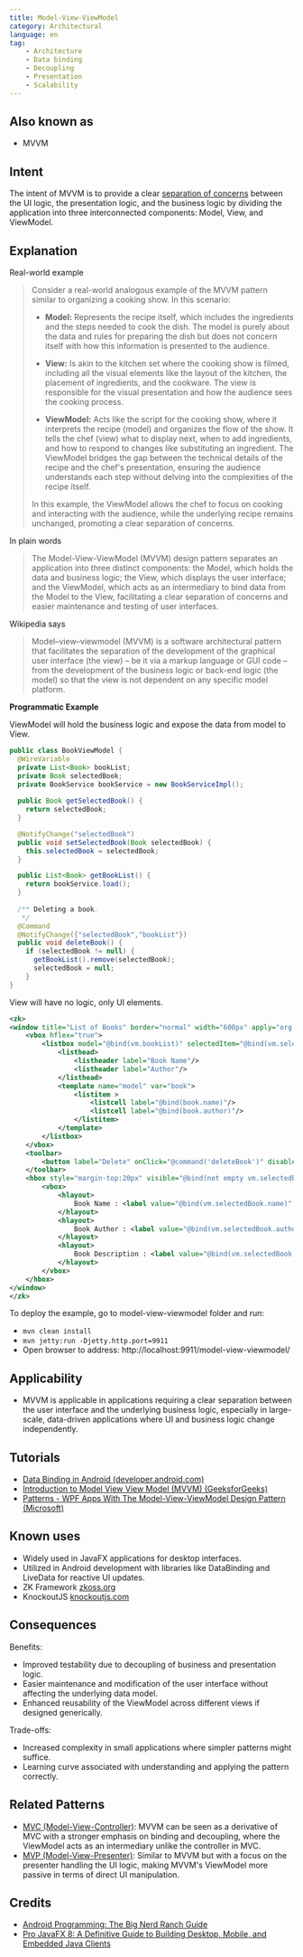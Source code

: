```yaml
---
title: Model-View-ViewModel
category: Architectural
language: en
tag:
    - Architecture
    - Data binding
    - Decoupling
    - Presentation
    - Scalability
---
```


## Also known as

* MVVM

## Intent

The intent of MVVM is to provide a clear [separation of concerns](https://java-design-patterns.com/principles/#separation-of-concerns) between the UI logic, the presentation logic, and the business logic by dividing the application into three interconnected components: Model, View, and ViewModel.

## Explanation

Real-world example

> Consider a real-world analogous example of the MVVM pattern similar to organizing a cooking show. In this scenario:
>
> - **Model:** Represents the recipe itself, which includes the ingredients and the steps needed to cook the dish. The model is purely about the data and rules for preparing the dish but does not concern itself with how this information is presented to the audience.
>
> - **View:** Is akin to the kitchen set where the cooking show is filmed, including all the visual elements like the layout of the kitchen, the placement of ingredients, and the cookware. The view is responsible for the visual presentation and how the audience sees the cooking process.
>
> - **ViewModel:** Acts like the script for the cooking show, where it interprets the recipe (model) and organizes the flow of the show. It tells the chef (view) what to display next, when to add ingredients, and how to respond to changes like substituting an ingredient. The ViewModel bridges the gap between the technical details of the recipe and the chef's presentation, ensuring the audience understands each step without delving into the complexities of the recipe itself.
>
> In this example, the ViewModel allows the chef to focus on cooking and interacting with the audience, while the underlying recipe remains unchanged, promoting a clear separation of concerns.

In plain words

> The Model-View-ViewModel (MVVM) design pattern separates an application into three distinct components: the Model, which holds the data and business logic; the View, which displays the user interface; and the ViewModel, which acts as an intermediary to bind data from the Model to the View, facilitating a clear separation of concerns and easier maintenance and testing of user interfaces.

Wikipedia says

> Model–view–viewmodel (MVVM) is a software architectural pattern that facilitates the separation of the development of the graphical user interface (the view) – be it via a markup language or GUI code – from the development of the business logic or back-end logic (the model) so that the view is not dependent on any specific model platform. 

**Programmatic Example**


ViewModel will hold the business logic and expose the data from model to View.

```java
public class BookViewModel {
  @WireVariable
  private List<Book> bookList;
  private Book selectedBook;
  private BookService bookService = new BookServiceImpl();
  
  public Book getSelectedBook() {
    return selectedBook;
  }

  @NotifyChange("selectedBook")
  public void setSelectedBook(Book selectedBook) {
    this.selectedBook = selectedBook;
  }

  public List<Book> getBookList() {
    return bookService.load();
  }
  
  /** Deleting a book.
   */
  @Command
  @NotifyChange({"selectedBook","bookList"})
  public void deleteBook() {
    if (selectedBook != null) {
      getBookList().remove(selectedBook);
      selectedBook = null;
    }
}
```

View will have no logic, only UI elements.

```xml
<zk>
<window title="List of Books" border="normal" width="600px" apply="org.zkoss.bind.BindComposer" viewModel="@id('vm') @init('com.iluwatar.model.view.viewmodel.BookViewModel')">
    <vbox hflex="true">
        <listbox model="@bind(vm.bookList)" selectedItem="@bind(vm.selectedBook)" height="400px" mold="paging">
            <listhead>
                <listheader label="Book Name"/>
                <listheader label="Author"/>               
            </listhead>
            <template name="model" var="book">
                <listitem >
                    <listcell label="@bind(book.name)"/>
                    <listcell label="@bind(book.author)"/>
                </listitem>
            </template>
        </listbox>
    </vbox>
    <toolbar>
        <button label="Delete" onClick="@command('deleteBook')" disabled="@load(empty vm.selectedBook)" />
    </toolbar>
    <hbox style="margin-top:20px" visible="@bind(not empty vm.selectedBook)">
		<vbox>
			<hlayout>
				Book Name : <label value="@bind(vm.selectedBook.name)" style="font-weight:bold"/>
			</hlayout>
			<hlayout>
				Book Author : <label value="@bind(vm.selectedBook.author)" style="font-weight:bold"/>
			</hlayout>
			<hlayout>
				Book Description : <label value="@bind(vm.selectedBook.description)" style="font-weight:bold"/>
			</hlayout>
		</vbox>
	</hbox>
</window>
</zk>
```

To deploy the example, go to model-view-viewmodel folder and run:

* `mvn clean install`
* `mvn jetty:run -Djetty.http.port=9911`
* Open browser to address: http://localhost:9911/model-view-viewmodel/

## Applicability

* MVVM is applicable in applications requiring a clear separation between the user interface and the underlying business logic, especially in large-scale, data-driven applications where UI and business logic change independently.

## Tutorials

* [Data Binding in Android (developer.android.com)](https://developer.android.com/codelabs/android-databinding#0)
* [Introduction to Model View View Model (MVVM) (GeeksforGeeks)](https://www.geeksforgeeks.org/introduction-to-model-view-view-model-mvvm/)
* [Patterns - WPF Apps With The Model-View-ViewModel Design Pattern (Microsoft)](https://docs.microsoft.com/en-us/archive/msdn-magazine/2009/february/patterns-wpf-apps-with-the-model-view-viewmodel-design-pattern)

## Known uses

* Widely used in JavaFX applications for desktop interfaces.
* Utilized in Android development with libraries like DataBinding and LiveData for reactive UI updates.
* ZK Framework [zkoss.org](https://www.zkoss.org/)
* KnockoutJS [knockoutjs.com](https://knockoutjs.com/)

## Consequences

Benefits:

* Improved testability due to decoupling of business and presentation logic.
* Easier maintenance and modification of the user interface without affecting the underlying data model.
* Enhanced reusability of the ViewModel across different views if designed generically.

Trade-offs:

* Increased complexity in small applications where simpler patterns might suffice.
* Learning curve associated with understanding and applying the pattern correctly.

## Related Patterns

* [MVC (Model-View-Controller)](https://java-design-patterns.com/patterns/model-view-controller/): MVVM can be seen as a derivative of MVC with a stronger emphasis on binding and decoupling, where the ViewModel acts as an intermediary unlike the controller in MVC.
* [MVP (Model-View-Presenter)](https://java-design-patterns.com/patterns/model-view-presenter/): Similar to MVVM but with a focus on the presenter handling the UI logic, making MVVM's ViewModel more passive in terms of direct UI manipulation.

## Credits

* [Android Programming: The Big Nerd Ranch Guide](https://amzn.to/3wBGG5o)
* [Pro JavaFX 8: A Definitive Guide to Building Desktop, Mobile, and Embedded Java Clients](https://amzn.to/4a8qcQ1)
